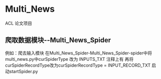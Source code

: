 # Multi_News
ACL 论文项目

## 爬取数据模块--Multi_News_Spider
例如：爬去输入模块 在Multi_News_Spider-Multi_News_Spider-spider中将multi_news.py中curSpiderType 改为
INPUTS_TXT  注释上有
再将curSpiderRecordType改为curSpiderRecordType = INPUT_RECORD_TXT
启动startSpider.py
